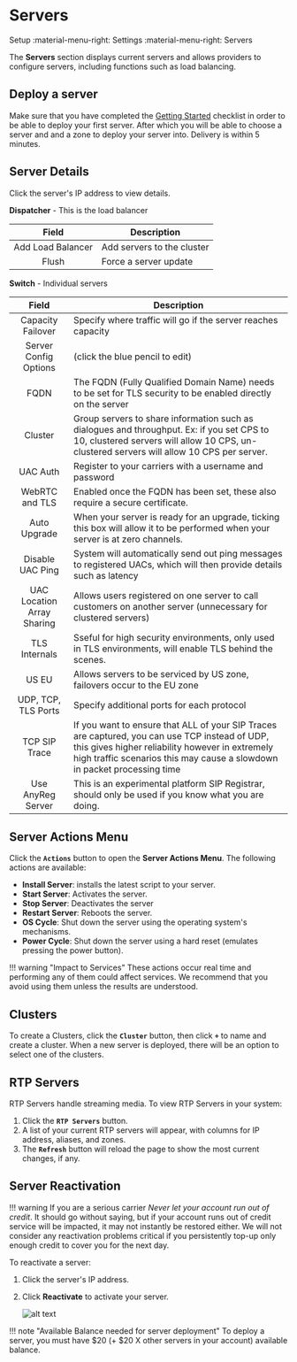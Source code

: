 # Servers
Setup :material-menu-right: Settings :material-menu-right: Servers

The **Servers** section displays current servers and allows providers to configure servers, including functions such as load balancing. 

## Deploy a server
Make sure that you have completed the [Getting Started](https://docs.connexcs.com/getting-started/) checklist in order to be able to deploy your first server. After which you will be able to choose a server and and a zone to deploy your server into. Delivery is within 5 minutes.

## Server Details
Click the server's IP address to view details. 

**Dispatcher** - This is the load balancer

|Field|Description|
|:----------------:|---|
|Add Load Balancer|Add servers to the cluster|
|Flush|Force a server update|

**Switch** - Individual servers

|Field|Description|
|:----------------:|---|
|Capacity Failover|Specify where traffic will go if the server reaches capacity|
|Server Config Options|(click the blue pencil to edit)|
|FQDN|The FQDN (Fully Qualified Domain Name) needs to be set for TLS security to be enabled directly on the server|
|Cluster|Group servers to share information such as dialogues and throughput. Ex: if you set CPS to 10, clustered servers will allow 10 CPS, un-clustered servers will allow 10 CPS per server. |
|UAC Auth|Register to your carriers with a username and password|
|WebRTC and TLS|Enabled once the FQDN has been set, these also require a secure certificate.|
|Auto Upgrade|When your server is ready for an upgrade, ticking this box will allow it to be performed when your server is at zero channels.|
|Disable UAC Ping|System will automatically send out ping messages to registered UACs, which will then provide details such as latency|
|UAC Location Array Sharing|Allows users registered on one server to call customers on another server (unnecessary for clustered servers)|
|TLS Internals|Sseful for high security environments, only used in TLS environments, will enable TLS behind the scenes.|
|US EU|Allows servers to be serviced by US zone, failovers occur to the EU zone|
|UDP, TCP, TLS Ports|Specify additional ports for each protocol|
|TCP SIP Trace|If you want to ensure that ALL of your SIP Traces are captured, you can use TCP instead of UDP, this gives higher reliability however in extremely high traffic scenarios this may cause a slowdown in packet processing time|
|Use AnyReg Server|This is an experimental platform SIP Registrar, should only be used if you know what you are doing.|

## Server Actions Menu
Click the **`Actions`** button to open the **Server Actions Menu**. The following actions are available:

* **Install Server**: installs the latest script to your server.
* **Start Server**: Activates the server.
* **Stop Server**: Deactivates the server
* **Restart Server**: Reboots the server.
* **OS Cycle**: Shut down the server using the operating system's mechanisms.
* **Power Cycle**: Shut down the server using a hard reset (emulates pressing the power button).

!!! warning "Impact to Services"
    These actions occur real time and performing any of them could affect services. We recommend that you avoid using them unless the results are understood.

## Clusters
To create a Clusters, click the **`Cluster`** button, then click **`+`** to name and create a cluster. When a new server is deployed, there will be an option to select one of the clusters. 

## RTP Servers
RTP Servers handle streaming media. To view RTP Servers in your system:

1. Click the **`RTP Servers`** button.
2. A list of your current RTP servers will appear, with columns for IP address, aliases, and zones.
3. The **`Refresh`** button will reload the page to show the most current changes, if any.

## Server Reactivation

!!! warning 
    If you are a serious carrier *Never let your account run out of credit*. It should go without saying, but if your account runs out of credit service will be impacted, it may     not instantly be restored either. We will not consider any reactivation problems critical if you persistently top-up only enough credit to cover you for the next day.

To reactivate a server:

1. Click the server's IP address.
2. Click **Reactivate** to activate your server.

   ![alt text][server-6]


!!! note "Available Balance needed for server deployment"
    To deploy a server, you must have $20 (+ $20 X other servers in your account) available balance.

[rtpserver]: /misc/img/rtpservers.png "RTP Server"
[server-6]: /misc/img/244.png "server-6"
